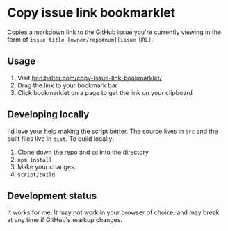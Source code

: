 # Copy issue link bookmarklet

Copies a markdown link to the GitHub issue you're currently viewing in the form of `issue title [owner/repo#num](issue URL)`.

## Usage

1. Visit [ben.balter.com/copy-issue-link-bookmarklet/](http://ben.balter.com/copy-issue-link-bookmarklet/)
2. Drag the link to your bookmark bar
3. Click bookmarklet on a page to get the link on your clipboard

## Developing locally

I'd love your help making the script better. The source lives in `src` and the built files live in `dist`. To build locally:

1. Clone down the repo and `cd` into the directory
2. `npm install`
3. Make your changes
4. `script/build`

## Development status

It works for me. It may not work in your browser of choice, and may break at any time if GitHub's markup changes.
